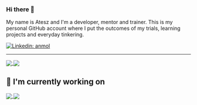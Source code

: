 ### Hi there 👋

My name is Atesz and I'm a developer, mentor and trainer. This is my personal GitHub account where I put the outcomes of my trials, learning projects and everyday tinkering.

[![Linkedin: anmol](https://img.shields.io/badge/-anmol-blue?style=flat-square&logo=Linkedin&logoColor=white&link=https://www.linkedin.com/in/molnar45/)](https://www.linkedin.com/in/molnar45/)

---

<a href="https://github.com/molnar-atesz">
  <img align="center" src="https://github-readme-stats.vercel.app/api?username=molnar-atesz&show_icons=true&theme=onedark" />
</a>

<a href="https://github.com/molnar-atesz">
  <img align="center" src="https://github-readme-stats.vercel.app/api/top-langs/?username=molnar-atesz&show_icons=true&theme=onedark&hide=ruby&layout=compact" />
</a>

## 🔭 I'm currently working on

<a href="https://github.com/molnar-atesz/burrito-translate-react">
  <img align="center" src="https://github-readme-stats.vercel.app/api/pin/?username=molnar-atesz&repo=burrito-translate-react&theme=onedark" />
</a>
<a href="https://github.com/molnar-atesz/burrito-translate-wrapper">
  <img align="center" src="https://github-readme-stats.vercel.app/api/pin/?username=molnar-atesz&repo=burrito-translate-wrapper&theme=onedark" />
</a>
